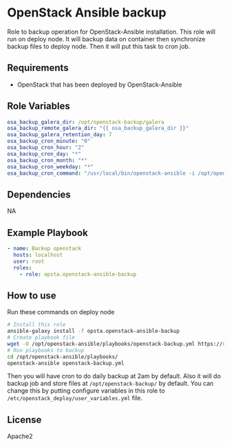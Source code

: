 OpenStack Ansible backup
=========

Role to backup operation for OpenStack-Ansible installation. This role will run on deploy node. It will backup data on container then synchronize backup files to deploy node. Then it will put this task to cron job.

Requirements
------------

- OpenStack that has been deployed by OpenStack-Ansible

Role Variables
--------------

```yaml
osa_backup_galera_dir: /opt/openstack-backup/galera
osa_backup_remote_galera_dir: "{{ osa_backup_galera_dir }}"
osa_backup_galera_retention_day: 7
osa_backup_cron_minute: "0"
osa_backup_cron_hour: "2"
osa_backup_cron_day: "*"
osa_backup_cron_month: "*"
osa_backup_cron_weekday: "*"
osa_backup_cron_command: "/usr/local/bin/openstack-ansible -i /opt/openstack-ansible/playbooks/inventory/dynamic_inventory.py /opt/openstack-ansible/playbooks/openstack-backup.yml"
```

Dependencies
------------

NA

Example Playbook
----------------

```yaml
- name: Backup openstack
  hosts: localhost
  user: root
  roles:
    - role: opsta.openstack-ansible-backup
```

How to use
----------------

Run these commands on deploy node

```bash
# Install this role
ansible-galaxy install -f opsta.openstack-ansible-backup
# Create playbook file
wget -O /opt/openstack-ansible/playbooks/openstack-backup.yml https://raw.githubusercontent.com/opsta/openstack-ansible-backup/master/playbooks/openstack-backup.yml
# Run playbooks to backup
cd /opt/openstack-ansible/playbooks/
openstack-ansible openstack-backup.yml
```

Then you will have cron to do daily backup at 2am by default. Also it will do backup job and store files at ```/opt/openstack-backup/``` by default. You can change this by putting configure variables in this role to ```/etc/openstack_deploy/user_variables.yml``` file.

License
-------

Apache2
